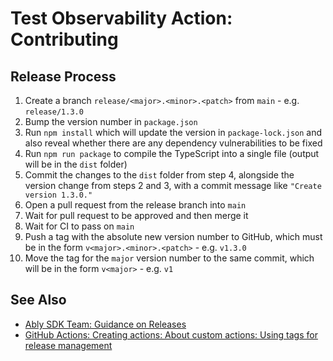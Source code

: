 # Test Observability Action: Contributing

## Release Process

1. Create a branch `release/<major>.<minor>.<patch>` from `main` - e.g. `release/1.3.0`
2. Bump the version number in `package.json`
3. Run `npm install` which will update the version in `package-lock.json` and also reveal whether there are any dependency vulnerabilities to be fixed
4. Run `npm run package` to compile the TypeScript into a single file (output will be in the `dist` folder)
5. Commit the changes to the `dist` folder from step 4, alongside the version change from steps 2 and 3, with a commit message like `"Create version 1.3.0."`
6. Open a pull request from the release branch into `main`
7. Wait for pull request to be approved and then merge it
8. Wait for CI to pass on `main`
9. Push a tag with the absolute new version number to GitHub, which must be in the form `v<major>.<minor>.<patch>` - e.g. `v1.3.0`
10. Move the tag for the `major` version number to the same commit, which will be in the form `v<major>` - e.g. `v1`

## See Also

- [Ably SDK Team: Guidance on Releases](https://github.com/ably/engineering/blob/main/sdk/releases.md)
- [GitHub Actions: Creating actions: About custom actions: Using tags for release management](https://docs.github.com/en/actions/creating-actions/about-custom-actions#using-tags-for-release-management)
